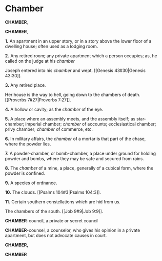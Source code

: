 # Chamber

**CHAMBER**,

**CHAMBER**,

**1.** An apartment in an upper story, or in a story above the lower floor of a dwelling house; often used as a lodging room.

**2.** Any retired room; any private apartment which a person occupies; as, he called on the judge at his _chamber_

Joseph entered into his _chamber_ and wept. [[Genesis 43#30|Genesis 43:30]].

**3.** Any retired place.

Her house is the way to hell, going down to the chambers of death. [[Proverbs 7#27|Proverbs 7:27]].

**4.** A hollow or cavity; as the _chamber_ of the eye.

**5.** A place where an assembly meets, and the assembly itself; as star-chamber; imperial chamber; _chamber_ of accounts; ecclesiastical chamber; privy chamber; _chamber_ of commerce, etc.

**6.** In military affairs, the _chamber_ of a mortar is that part of the chase, where the powder lies.

**7.** A powder-chamber, or bomb-chamber, a place under ground for holding powder and bombs, where they may be safe and secured from rains.

**8.** The _chamber_ of a mine, a place, generally of a cubical form, where the powder is confined.

**9.** A species of ordnance.

**10.** The clouds. [[Psalms 104#3|Psalms 104:3]].

**11.** Certain southern constellations which are hid from us.

The chambers of the south. [[Job 9#9|Job 9:9]].

**CHAMBER**\-council, a private or secret council

**CHAMBER**\-counsel, a counselor, who gives his opinion in a private apartment, but does not advocate causes in court.

**CHAMBER,**

**CHAMBER**
